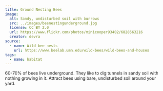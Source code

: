 ```yaml
---
title: Ground Nesting Bees
image:
  alt: Sandy, undisturbed soil with burrows
  src: ../images/beenestingunderground.jpg
  license: CC BY 2.0
  url: https://www.flickr.com/photos/minicooper93402/6828563216
  creator: devra
source:
  - name: Wild bee nests
    url: https://www.beelab.umn.edu/wild-bees/wild-bees-and-houses
tags:
  - name: habitat
---
```

60-70% of bees live underground. They like to dig tunnels in sandy soil with nothing growing in it. Attract bees using bare, undisturbed soil around your yard.
